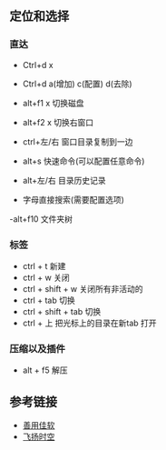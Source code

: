 ## 定位和选择
### 直达
- Ctrl+d x
- Ctrl+d a(增加) c(配置) d(去除)

- alt+f1 x 切换磁盘
- alt+f2 x 切换右窗口

- ctrl+左/右 窗口目录复制到一边
- alt+s 快速命令(可以配置任意命令)
- alt+左/右 目录历史记录
- 字母直接搜索(需要配置选项)

-alt+f10 文件夹树

### 标签
- ctrl + t 新建
- ctrl + w 关闭
- ctrl + shift + w 关闭所有非活动的
- ctrl + tab 切换
- ctrl + shift + tab 切换
- ctrl + 上 把光标上的目录在新tab 打开

### 压缩以及插件
- alt + f5 解压


## 参考链接
- [善用佳软](http://xbeta.info/studytc/index.htm)
- [飞扬时空](http://blog.sina.com.cn/s/blog_89a729a40102wjwe.html)
